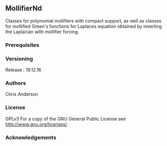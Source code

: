 ## MollifierNd

Classes for polynomial mollifiers with compact support, as well as classes for mollified Green's functions for Laplaces equation obtained by inverting the Laplacian with mollifier forcing. 


### Prerequisites

### Versioning

Release : 19.12.16

### Authors

Chris Anderson

### License

GPLv3  For a copy of the GNU General Public License see <http://www.gnu.org/licenses/>.

### Acknowledgements




